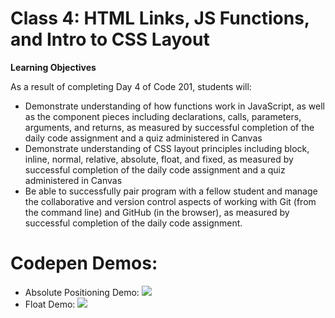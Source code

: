 # Class 4: HTML Links, JS Functions, and Intro to CSS Layout

**Learning Objectives**

As a result of completing Day 4 of Code 201, students will:

- Demonstrate understanding of how functions work in JavaScript, as well as the component pieces including declarations, calls, parameters, arguments, and returns, as measured by successful completion of the daily code assignment and a quiz administered in Canvas
- Demonstrate understanding of CSS layout principles including block, inline, normal, relative, absolute, float, and fixed, as measured by successful completion of the daily code assignment and a quiz administered in Canvas
- Be able to successfully pair program with a fellow student and manage the collaborative and version control aspects of working with Git (from the command line) and GitHub (in the browser), as measured by successful completion of the daily code assignment.

# Codepen Demos:
- Absolute Positioning Demo: ![](http://codepen.io/briannations/pen/eWMMoq)
- Float Demo: ![](http://codepen.io/briannations/pen/XKjJVB)
